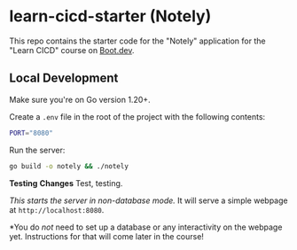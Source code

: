 # learn-cicd-starter (Notely)

This repo contains the starter code for the "Notely" application for the "Learn CICD" course on [Boot.dev](https://boot.dev).

## Local Development

Make sure you're on Go version 1.20+.

Create a `.env` file in the root of the project with the following contents:

```bash
PORT="8080"
```

Run the server:

```bash
go build -o notely && ./notely
```
**Testing** **Changes** Test, testing.

*This starts the server in non-database mode.* It will serve a simple webpage at `http://localhost:8080`.

*You do *not* need to set up a database or any interactivity on the webpage yet. Instructions for that will come later in the course!
